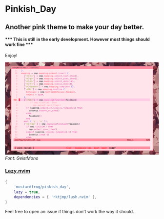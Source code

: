 # Pinkish_Day

## Another pink theme to make your day better.

####  *** This is still in the early development. However most things should work fine ***

Enjoy!

![Pinkish_Day Theme](images/pinkish_lua.png)
<em>Font: GeistMono</em>

### [Lazy.nvim](https://github.com/folke/lazy.nvim)

```lua
{
    'mustardfrog/pinkish_day',
    lazy = true,
    dependencies = { 'rktjmp/lush.nvim' },
}
```

Feel free to open an issue if things don't work the way it should.
